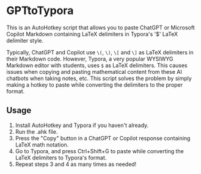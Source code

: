 # GPTtoTypora
This is an AutoHotkey script that allows you to paste ChatGPT or Microsoft Copilot Markdown containing LaTeX delimiters in Typora's '$' LaTeX delimiter style.

Typically, ChatGPT and Copilot use `\(`, `\)`, `\[` and `\]` as LaTeX delimiters in their Markdown code. However, Typora, a very popular WYSIWYG Markdown editor with students, uses `$` as LaTeX delimiters. This causes issues when copying and pasting mathematical content from these AI chatbots when taking notes, etc. This script solves the problem by simply making a hotkey to paste while converting the delimiters to the proper format.

## Usage

1. Install AutoHotkey and Typora if you haven't already.
2. Run the .ahk file.
3. Press the "Copy" button in a ChatGPT or Copilot response containing LaTeX math notation.
4. Go to Typora, and press Ctrl+Shift+G to paste while converting the LaTeX delimiters to Typora's format.
5. Repeat steps 3 and 4 as many times as needed!
